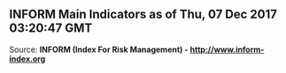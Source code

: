 ## INFORM Main Indicators as of Thu, 07 Dec 2017 03:20:47 GMT

Source: **INFORM (Index For Risk Management) - http://www.inform-index.org**